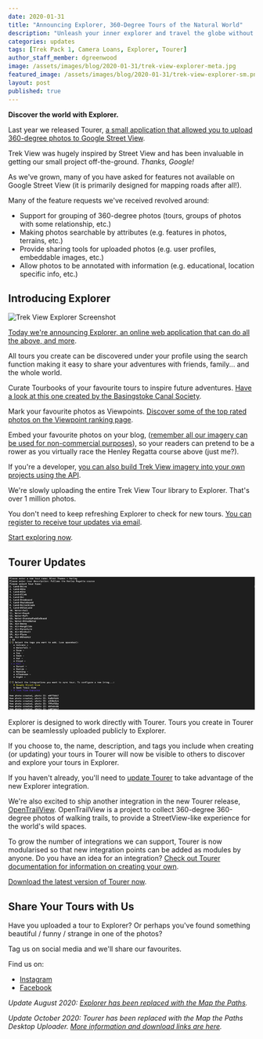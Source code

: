 ```yaml
---
date: 2020-01-31
title: "Announcing Explorer, 360-Degree Tours of the Natural World"
description: "Unleash your inner explorer and travel the globe without leaving home."
categories: updates
tags: [Trek Pack 1, Camera Loans, Explorer, Tourer]
author_staff_member: dgreenwood
image: /assets/images/blog/2020-01-31/trek-view-explorer-meta.jpg
featured_image: /assets/images/blog/2020-01-31/trek-view-explorer-sm.png
layout: post
published: true
---
```


**Discover the world with Explorer.**

Last year we released Tourer, [a small application that allowed you to upload 360-degree photos to Google Street View](/blog/2019/diy-google-street-view-part-5-uploading-photos-using-your-computer).

Trek View was hugely inspired by Street View and has been invaluable in getting our small project off-the-ground. _Thanks, Google!_

As we've grown, many of you have asked for features not available on Google Street View (it is primarily designed for mapping roads after all!).

Many of the feature requests we've received revolved around:

* Support for grouping of 360-degree photos (tours, groups of photos with some relationship, etc.)
* Making photos searchable by attributes (e.g. features in photos, terrains, etc.)
* Provide sharing tools for uploaded photos (e.g. user profiles, embeddable images, etc.)
* Allow photos to be annotated with information (e.g. educational, location specific info, etc.)

## Introducing Explorer

<img class="img-fluid" src="/assets/images/blog/2020-01-31/trek-view-explorer-sm.png" alt="Trek View Explorer Screenshot" title="Trek View Explorer Screenshot" />

[Today we're announcing Explorer, an online web application that can do all the above, and more](https://www.mapthepaths.com).

All tours you create can be discovered under your profile using the search function making it easy to share your adventures with friends, family... and the whole world.

Curate Tourbooks of your favourite tours to inspire future adventures. [Have a look at this one created by the Basingstoke Canal Society](https://www.mapthepaths.com/).

Mark your favourite photos as Viewpoints. [Discover some of the top rated photos on the Viewpoint ranking page](https://www.mapthepaths.com/).

Embed your favourite photos on your blog, ([remember all our imagery can be used for non-commercial purposes](/charters/image)), so your readers can pretend to be a rower as you virtually race the Henley Regatta course above (just me?).

If you're a developer, [you can also build Trek View imagery into your own projects using the API](https://github.com/trek-view/explorer-poc).

We're slowly uploading the entire Trek View Tour library to Explorer. That's over 1 million photos.

You don't need to keep refreshing Explorer to check for new tours. [You can register to receive tour updates via email](/subscribe).

[Start exploring now](https://www.mapthepaths.com).

## Tourer Updates

<img class="img-fluid" src="/assets/images/blog/2020-01-31/trek-view-tourer-create-tour-sm.png" alt="Trek View Tourer Screenshot" title="Trek View Tourer Screenshot" />

Explorer is designed to work directly with Tourer. Tours you create in Tourer can be seamlessly uploaded publicly to Explorer.

If you choose to, the name, description, and tags you include when creating (or updating) your tours in Tourer will now be visible to others to discover and explore your tours in Explorer.

If you haven't already, you'll need to [update Tourer](https://github.com/trek-view/tourer) to take advantage of the new Explorer integration.

We're also excited to ship another integration in the new Tourer release, [OpenTrailView](https://opentrailview.org). OpenTrailView is a project to collect 360-degree 360-degree photos of walking trails, to provide a StreetView-like experience for the world's wild spaces.

To grow the number of integrations we can support, Tourer is now modularised so that new integration points can be added as modules by anyone. Do you have an idea for an integration? [Check out Tourer documentation for information on creating your own](https://github.com/trek-view/tourer).

[Download the latest version of Tourer now](https://github.com/trek-view/tourer).

## Share Your Tours with Us

Have you uploaded a tour to Explorer? Or perhaps you've found something beautiful / funny / strange in one of the photos?

Tag us on social media and we'll share our favourites.

Find us on:

* [Instagram](https://www.instagram.com/trekviewed/)
* [Facebook](https://www.facebook.com/trekview/)

_Update August 2020: [Explorer has been replaced with the Map the Paths](https://www.mapthepaths.com)._

_Update October 2020: Tourer has been replaced with the Map the Paths Desktop Uploader. [More information and download links are here](/blog/2020/map-the-paths-desktop-uploader)._